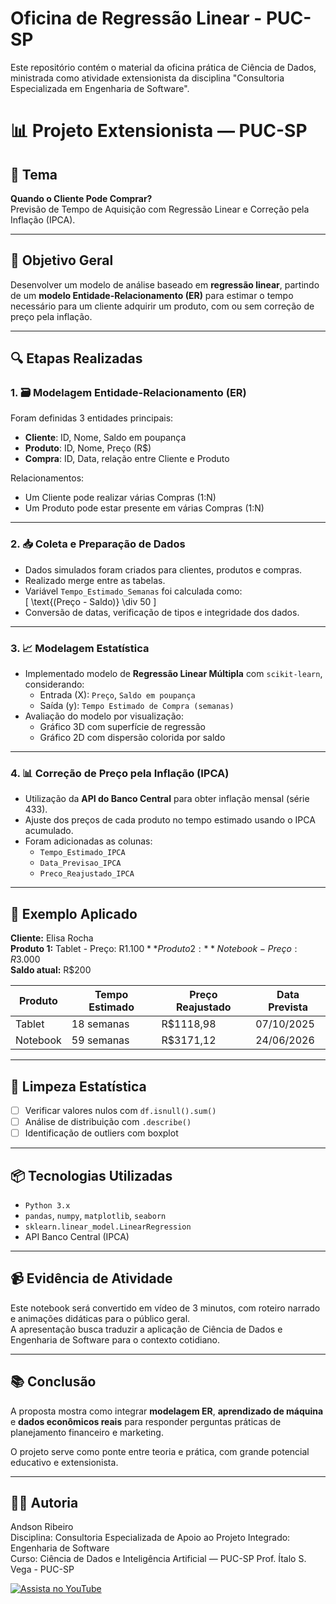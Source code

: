 # Oficina de Regressão Linear - PUC-SP

Este repositório contém o material da oficina prática de Ciência de Dados, ministrada como atividade extensionista da disciplina "Consultoria Especializada em Engenharia de Software".

# 📊 Projeto Extensionista — PUC-SP

## 🧠 Tema
**Quando o Cliente Pode Comprar?**  
Previsão de Tempo de Aquisição com Regressão Linear e Correção pela Inflação (IPCA).

---

## 🎯 Objetivo Geral
Desenvolver um modelo de análise baseado em **regressão linear**, partindo de um **modelo Entidade-Relacionamento (ER)** para estimar o tempo necessário para um cliente adquirir um produto, com ou sem correção de preço pela inflação.

---

## 🔍 Etapas Realizadas

### 1. 🗃️ Modelagem Entidade-Relacionamento (ER)
Foram definidas 3 entidades principais:
- **Cliente**: ID, Nome, Saldo em poupança
- **Produto**: ID, Nome, Preço (R$)
- **Compra**: ID, Data, relação entre Cliente e Produto

Relacionamentos:
- Um Cliente pode realizar várias Compras (1:N)
- Um Produto pode estar presente em várias Compras (1:N)

---

### 2. 📥 Coleta e Preparação de Dados
- Dados simulados foram criados para clientes, produtos e compras.
- Realizado merge entre as tabelas.
- Variável `Tempo_Estimado_Semanas` foi calculada como:  
  \[
  \text{(Preço - Saldo)} \div 50
  \]
- Conversão de datas, verificação de tipos e integridade dos dados.

---

### 3. 📈 Modelagem Estatística
- Implementado modelo de **Regressão Linear Múltipla** com `scikit-learn`, considerando:
  - Entrada (X): `Preço`, `Saldo em poupança`
  - Saída (y): `Tempo Estimado de Compra (semanas)`
- Avaliação do modelo por visualização:
  - Gráfico 3D com superfície de regressão
  - Gráfico 2D com dispersão colorida por saldo

---

### 4. 📊 Correção de Preço pela Inflação (IPCA)
- Utilização da **API do Banco Central** para obter inflação mensal (série 433).
- Ajuste dos preços de cada produto no tempo estimado usando o IPCA acumulado.
- Foram adicionadas as colunas:
  - `Tempo_Estimado_IPCA`
  - `Data_Previsao_IPCA`
  - `Preco_Reajustado_IPCA`

---

## 🧪 Exemplo Aplicado
**Cliente:** Elisa Rocha  
**Produto 1:** Tablet - Preço: R$1.100  
**Produto 2:** Notebook - Preço: R$3.000  
**Saldo atual:** R$200  

| Produto    | Tempo Estimado | Preço Reajustado | Data Prevista    |
|------------|----------------|------------------|------------------|
| Tablet     | 18 semanas     | R$1118,98        | 07/10/2025       |
| Notebook   | 59 semanas     | R$3171,12        | 24/06/2026       |

---

## 🧹 Limpeza Estatística
- [ ] Verificar valores nulos com `df.isnull().sum()`
- [ ] Análise de distribuição com `.describe()`
- [ ] Identificação de outliers com boxplot

---

## 📦 Tecnologias Utilizadas
- `Python 3.x`
- `pandas`, `numpy`, `matplotlib`, `seaborn`
- `sklearn.linear_model.LinearRegression`
- API Banco Central (IPCA)

---

## 📹 Evidência de Atividade
Este notebook será convertido em vídeo de 3 minutos, com roteiro narrado e animações didáticas para o público geral.  
A apresentação busca traduzir a aplicação de Ciência de Dados e Engenharia de Software para o contexto cotidiano.

---

## 📚 Conclusão
A proposta mostra como integrar **modelagem ER**, **aprendizado de máquina** e **dados econômicos reais** para responder perguntas práticas de planejamento financeiro e marketing.

O projeto serve como ponte entre teoria e prática, com grande potencial educativo e extensionista.

---

## 👨‍🏫 Autoria
Andson Ribeiro  
Disciplina: Consultoria Especializada de Apoio ao Projeto Integrado: Engenharia de Software  
Curso: Ciência de Dados e Inteligência Artificial — PUC-SP
Prof. Ítalo S. Vega - PUC-SP

[![Assista no YouTube](https://img.shields.io/badge/🎥%20Ver%20no%20YouTube-red?style=for-the-badge&logo=youtube)](https://www.youtube.com/watch?v=c3TCn_re4FQ)
